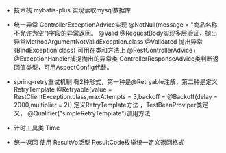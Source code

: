 - 技术栈
   mybatis-plus 实现读取mysql数据库
 - 统一异常 ControllerExceptionAdvice实现 @NotNull(message = "商品名称不允许为空")字段的异常返回。
    @Valid @RequestBody实现多层验证，抛出异常MethodArgumentNotValidException.class
    @Validated 抛出异常{BindException.class} 可用在类和方法上
    @RestControllerAdvice+ @ExceptionHandler捕捉抛出的异常类
     ControllerResponseAdvice类判断返回值类型，可用AspectConfig代替。

 - spring-retry重试机制
    有2种形式，第一种是@Retryable注解，第二种是定义RetryTemplate
     @Retryable(value = RestClientException.class,maxAttempts = 3,backoff = @Backoff(delay = 2000,multiplier = 2))
     定义RetryTemplate方法 ，TestBeanProviper类定义， @Qualifier("simpleRetryTemplate")调用方法
  
 - 计时工具类 Time   
 - 统一返回 使用 ResultVo<T>泛型 ResultCode枚举统一定义返回格式

 

    
 
 

